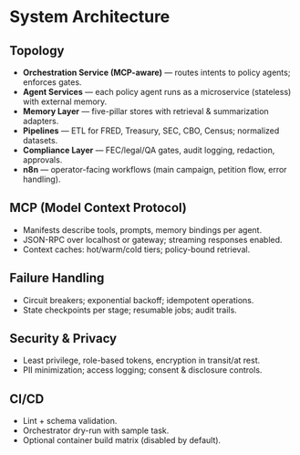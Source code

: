 # System Architecture

## Topology
- **Orchestration Service (MCP-aware)** — routes intents to policy agents; enforces gates.
- **Agent Services** — each policy agent runs as a microservice (stateless) with external memory.
- **Memory Layer** — five-pillar stores with retrieval & summarization adapters.
- **Pipelines** — ETL for FRED, Treasury, SEC, CBO, Census; normalized datasets.
- **Compliance Layer** — FEC/legal/QA gates, audit logging, redaction, approvals.
- **n8n** — operator-facing workflows (main campaign, petition flow, error handling).

## MCP (Model Context Protocol)
- Manifests describe tools, prompts, memory bindings per agent.
- JSON-RPC over localhost or gateway; streaming responses enabled.
- Context caches: hot/warm/cold tiers; policy-bound retrieval.

## Failure Handling
- Circuit breakers; exponential backoff; idempotent operations.
- State checkpoints per stage; resumable jobs; audit trails.

## Security & Privacy
- Least privilege, role-based tokens, encryption in transit/at rest.
- PII minimization; access logging; consent & disclosure controls.

## CI/CD
- Lint + schema validation.
- Orchestrator dry-run with sample task.
- Optional container build matrix (disabled by default).
